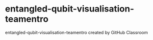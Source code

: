 # entangled-qubit-visualisation-teamentro
entangled-qubit-visualisation-teamentro created by GitHub Classroom
